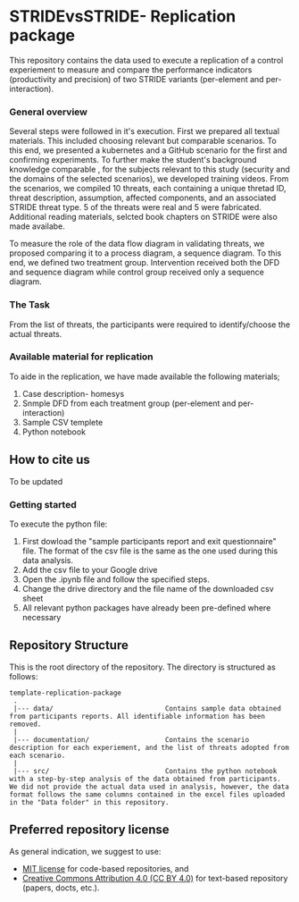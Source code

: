 # STRIDEvsSTRIDE- Replication package
This repository contains the data used to execute a replication of a control experiement to measure and compare the performance indicators (productivity and precision) of two STRIDE variants (per-element and per-interaction).

### General overview
Several steps were followed in it's execution. 
First we prepared all textual materials. This included choosing relevant but comparable scenarios. To this end, we presented a kubernetes and a GitHub scenario for the first and confirming experiments. To further make the student's background knowledge comparable , for the subjects relevant to this study (security and the domains of the selected scenarios), we developed training videos.
From the scenarios, we compiled 10 threats, each containing a unique thretad ID, threat description, assumption, affected components, and an associated STRIDE threat type. 5 of the threats were real and 5 were fabricated.
Additional reading materials, selcted book chapters on STRIDE were also made availabe.

To measure the role of the data flow diagram in validating threats, we proposed comparing it to a process diagram, a sequence diagram. To this end, we defined two treatment group. Intervention received both the DFD and sequence diagram while control group received only a sequence diagram.

### The Task
From the list of threats, the participants were required to identify/choose the actual threats.


### Available material for replication
To aide in the replication, we have made available the following materials;
1. Case description- homesys
2. Snmple DFD from each treatment group (per-element and per-interaction)
3. Sample CSV templete
4. Python notebook

## How to cite us
To be updated


### Getting started
To execute the python file:
1. First dowload the "sample participants report and exit questionnaire" file. The format of the csv file is the same as the one used during this data analysis.
2. Add the csv file to your Google drive
3. Open the .ipynb file and follow the specified steps. 
4. Change the drive directory and the file name of the downloaded csv sheet 
5. All relevant python packages have already been pre-defined where necessary



## Repository Structure
This is the root directory of the repository. The directory is structured as follows:

    template-replication-package
     .
     |--- data/                            Contains sample data obtained from participants reports. All identifiable information has been removed.
     |
     |--- documentation/                   Contains the scenario description for each experiement, and the list of threats adopted from each scenario.
     |
     |--- src/                             Contains the python notebook with a step-by-step analysis of the data obtained from participants. We did not provide the actual data used in analysis, however, the data format follows the same columns contained in the excel files uploaded in the "Data folder" in this repository. 
    
    
     
                         
  




## Preferred repository license
As general indication, we suggest to use:
* [MIT license](https://opensource.org/licenses/MIT) for code-based repositories, and 
* [Creative Commons Attribution 4.0	(CC BY 4.0)](https://creativecommons.org/licenses/by/4.0/) for text-based repository (papers, docts, etc.).

